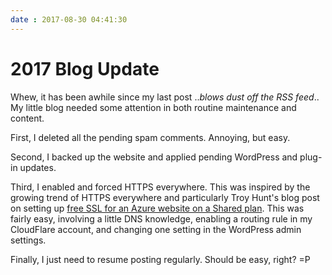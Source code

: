 ```yaml
---
date : 2017-08-30 04:41:30
---
```

# 2017 Blog Update

Whew, it has been awhile since my last post ..*blows dust off the RSS feed*.. My little blog needed some attention in both routine maintenance and content.

First, I deleted all the pending spam comments. Annoying, but easy.

Second, I backed up the website and applied pending WordPress and plug-in updates.

Third, I enabled and forced HTTPS everywhere. This was inspired by the growing trend of HTTPS everywhere and particularly Troy Hunt's blog post on setting up [free SSL for an Azure website on a Shared plan](https://www.troyhunt.com/how-to-get-your-ssl-for-free-on-shared/). This was fairly easy, involving a little DNS knowledge, enabling a routing rule in my CloudFlare account, and changing one setting in the WordPress admin settings.

Finally, I just need to resume posting regularly. Should be easy, right? =P